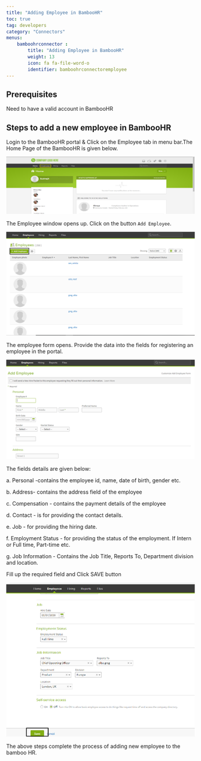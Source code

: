 ```yaml
---
title: "Adding Employee in BambooHR"
toc: true
tag: developers
category: "Connectors"
menus: 
    bamboohrconnector :
        title: "Adding Employee in BambooHR"
        weight: 13
        icon: fa fa-file-word-o
        identifier: bamboohrconnectoremployee
---
```


## Prerequisites

Need to have a valid account in BambooHR


## Steps to add a new employee in BambooHR

Login to the BambooHR portal & Click on the Employee tab in menu bar.The Home Page of the BambooHR is given below. 
    
![employeeadd-bamboohr1](/staticfiles/connectors/media/application-connector/employeeadd-bamboohr1.png)


The Employee window opens up. Click on the button `Add Employee`. 

![employeeadd-bamboohr2](/staticfiles/connectors/media/application-connector/employeeadd-bamboohr2.png)


The employee form opens. Provide the data into the fields for registering an employee in the portal.

![employeeadd-bamboohr3](/staticfiles/connectors/media/application-connector/employeeadd-bamboohr3.png)

The fields details are given below:

a.	Personal -contains the employee id, name, date of birth, gender etc.

b.	Address- contains the address field of the employee

c.	Compensation - contains the payment details of the employee

d.	Contact - is for providing the contact details.

e.	Job - for providing the hiring date.

f.	Employment Status - for providing the status of the employment. If Intern or Full time, Part-time etc.

g.	Job Information - Contains the Job Title, Reports To, Department division and location.

Fill up the required field and Click SAVE button

![employeeadd-bamboohr4](/staticfiles/connectors/media/application-connector/employeeadd-bamboohr4.png)

The above steps complete the process of adding new employee to the bamboo HR.





